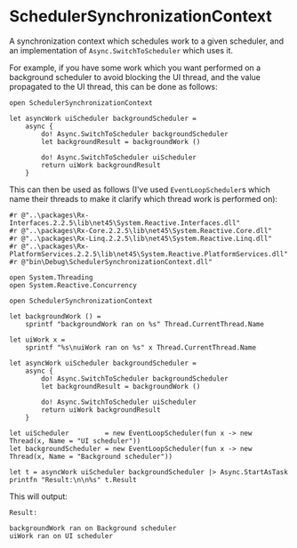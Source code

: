 # SchedulerSynchronizationContext
A synchronization context which schedules work to a given scheduler, and an implementation of ```Async.SwitchToScheduler``` which uses it.

For example, if you have some work which you want performed on a background scheduler to avoid blocking the UI thread, and the value propagated to the UI thread, this can be done as follows:

```f#
open SchedulerSynchronizationContext

let asyncWork uiScheduler backgroundScheduler =
    async {
        do! Async.SwitchToScheduler backgroundScheduler
        let backgroundResult = backgroundWork ()

        do! Async.SwitchToScheduler uiScheduler
        return uiWork backgroundResult
    }

```

This can then be used as follows (I've used ```EventLoopScheduler```s which name their threads to make it clarify which thread work is performed on):

```f#
#r @"..\packages\Rx-Interfaces.2.2.5\lib\net45\System.Reactive.Interfaces.dll"
#r @"..\packages\Rx-Core.2.2.5\lib\net45\System.Reactive.Core.dll"
#r @"..\packages\Rx-Linq.2.2.5\lib\net45\System.Reactive.Linq.dll"
#r @"..\packages\Rx-PlatformServices.2.2.5\lib\net45\System.Reactive.PlatformServices.dll"
#r @"bin\Debug\SchedulerSynchronizationContext.dll"

open System.Threading
open System.Reactive.Concurrency

open SchedulerSynchronizationContext

let backgroundWork () =
    sprintf "backgroundWork ran on %s" Thread.CurrentThread.Name

let uiWork x =
    sprintf "%s\nuiWork ran on %s" x Thread.CurrentThread.Name

let asyncWork uiScheduler backgroundScheduler =
    async {
        do! Async.SwitchToScheduler backgroundScheduler
        let backgroundResult = backgroundWork ()

        do! Async.SwitchToScheduler uiScheduler
        return uiWork backgroundResult
    }

let uiScheduler         = new EventLoopScheduler(fun x -> new Thread(x, Name = "UI scheduler"))
let backgroundScheduler = new EventLoopScheduler(fun x -> new Thread(x, Name = "Background scheduler"))

let t = asyncWork uiScheduler backgroundScheduler |> Async.StartAsTask
printfn "Result:\n\n%s" t.Result
```

This will output:

```
Result:

backgroundWork ran on Background scheduler
uiWork ran on UI scheduler
```
